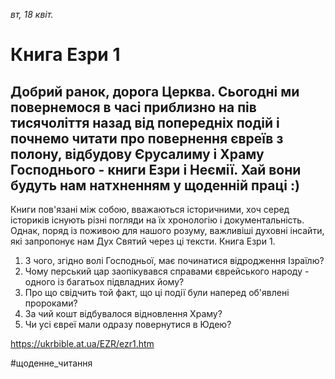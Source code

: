 
_вт, 18 квіт._

# Книга Езри 1

## Добрий ранок, дорога Церква. Сьогодні ми повернемося в часі приблизно на пів тисячоліття назад від попередніх подій і почнемо читати про повернення євреїв з полону, відбудову Єрусалиму і Храму Господнього - книги Езри і Неємії. Хай вони будуть нам натхненням у щоденній праці :)
Книги пов'язані між собою, вважаються історичними, хоч серед істориків існують різні погляди на їх хронологію і документальність. Однак, поряд із поживою для нашого розуму, важливіші духовні інсайти, які запропонує нам Дух Святий через ці тексти.
Книга Езри 1.
1. З чого, згідно волі Господньої, має починатися відродження Ізраїлю?
2. Чому перський цар заопікувався справами єврейського народу - одного із багатьох підвладних йому?
3. Про що свідчить той факт, що ці події були наперед об'явлені пророками?
4. За чий кошт відбувалося відновлення Храму?
5. Чи усі євреї мали одразу повернутися в Юдею?

https://ukrbible.at.ua/EZR/ezr1.htm 

#щоденне_читання
